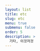 ```yaml
---
layout: list
title: etc
slug: etc
menu: true
submenu: false
order: 5
description: >
  기타, 이것저것
---
```

